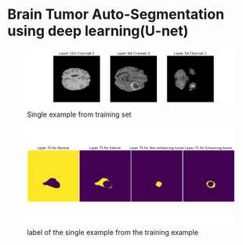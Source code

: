 # Brain Tumor Auto-Segmentation using deep learning(U-net)

<figure>
<img src="img/data_visual_2.png" alt="drawing" >
<figcaption> Single example from training set</figcaption>
</figure>

<figure>
<img src="img/label_visual.png" alt="drawing" >
<figcaption> label of the single example from the training example</figcaption>
</figure>

